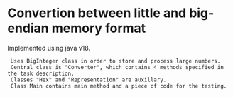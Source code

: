 # Convertion between little and big-endian memory format
Implemented using java v18. 
```
 Uses BigInteger class in order to store and process large numbers.
 Central class is "Converter", which contains 4 methods specified in the task description.
 Сlasses "Hex" and "Representation" are auxillary.
 Class Main contains main method and a piece of code for the testing.
```
